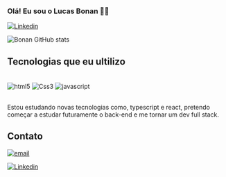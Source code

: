 ### Olá! Eu sou o Lucas Bonan 👋🏻

[![Linkedin](https://img.shields.io/badge/LinkedIn-0077B5?style=for-the-badge&logo=linkedin&logoColor=white)](https://https://www.linkedin.com/in/lucas-bonan-69a416271/)


![Bonan GitHub stats](https://github-readme-stats.vercel.app/api?username=lbonan&show_icons=true&theme=dracula)

## Tecnologias que eu ultilizo

<div style="display: inline-block"><br>
<img align="center"alt="html5" src="https://img.shields.io/badge/HTML5-E34F26?style=for-the-badge&logo=html5&logoColor=white"/>
<img align="center"alt="Css3" src="https://img.shields.io/badge/CSS3-1572B6?style=for-the-badge&logo=css3&logoColor=white"/>
<img align="center"alt="javascript" src="https://img.shields.io/badge/JavaScript-F7DF1E?style=for-the-badge&logo=JavaScript&logoColor=white"/>
</div>
<br></br>

Estou estudando novas tecnologias como, typescript e react, pretendo começar a estudar futuramente o back-end e me tornar um dev full stack.

## Contato

[![email](https://img.shields.io/badge/Gmail-D14836?style=for-the-badge&logo=gmail&logoColor=white)](lucasbonan15@gmail.com)

[![Linkedin](https://img.shields.io/badge/LinkedIn-0077B5?style=for-the-badge&logo=linkedin&logoColor=white)](https://https://www.linkedin.com/in/lucas-bonan-69a416271/)
